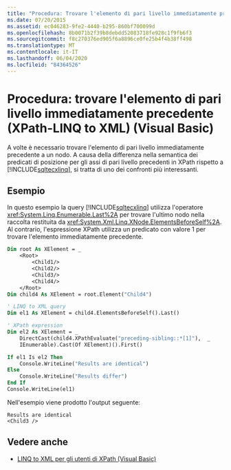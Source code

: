 ```yaml
---
title: "Procedura: Trovare l'elemento di pari livello immediatamente precedente (XPath-LINQ to XML)"
ms.date: 07/20/2015
ms.assetid: ec046283-9fe2-4440-b295-860bf700099d
ms.openlocfilehash: 8b0071b2f39b8debdd52083718fe928c1f9fb6f3
ms.sourcegitcommit: f8c270376ed905f6a8896ce0fe25b4f4b38ff498
ms.translationtype: MT
ms.contentlocale: it-IT
ms.lasthandoff: 06/04/2020
ms.locfileid: "84364526"
---
```

# <a name="how-to-find-the-immediate-preceding-sibling-xpath-linq-to-xml-visual-basic"></a>Procedura: trovare l'elemento di pari livello immediatamente precedente (XPath-LINQ to XML) (Visual Basic)

A volte è necessario trovare l'elemento di pari livello immediatamente precedente a un nodo. A causa della differenza nella semantica dei predicati di posizione per gli assi di pari livello precedenti in XPath rispetto a [!INCLUDE[sqltecxlinq](~/includes/sqltecxlinq-md.md)], si tratta di uno dei confronti più interessanti.

## <a name="example"></a>Esempio

In questo esempio la query [!INCLUDE[sqltecxlinq](~/includes/sqltecxlinq-md.md)] utilizza l'operatore <xref:System.Linq.Enumerable.Last%2A> per trovare l'ultimo nodo nella raccolta restituita da <xref:System.Xml.Linq.XNode.ElementsBeforeSelf%2A>. Al contrario, l'espressione XPath utilizza un predicato con valore 1 per trovare l'elemento immediatamente precedente.

```vb
Dim root As XElement = _
    <Root>
        <Child1/>
        <Child2/>
        <Child3/>
        <Child4/>
    </Root>
Dim child4 As XElement = root.Element("Child4")

' LINQ to XML query
Dim el1 As XElement = child4.ElementsBeforeSelf().Last()

' XPath expression
Dim el2 As XElement = _
    DirectCast(child4.XPathEvaluate("preceding-sibling::*[1]"),  _
    IEnumerable).Cast(Of XElement)().First()

If el1 Is el2 Then
    Console.WriteLine("Results are identical")
Else
    Console.WriteLine("Results differ")
End If
Console.WriteLine(el1)
```

Nell'esempio viene prodotto l'output seguente:

```console
Results are identical
<Child3 />
```

## <a name="see-also"></a>Vedere anche

- [LINQ to XML per gli utenti di XPath (Visual Basic)](linq-to-xml-for-xpath-users.md)
